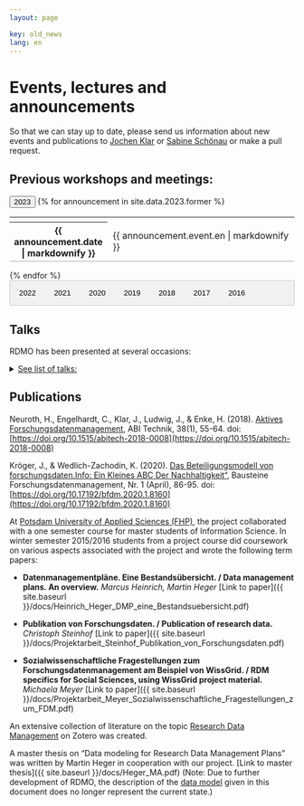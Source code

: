 ```yaml
---
layout: page

key: old_news
lang: en
---
```


<style>
.tab {
  overflow: hidden;
  border: 1px solid #ccc;
  background-color: #f1f1f1;
}

.tab button {
  background-color: inherit;
  float: left;
  border: none;
  outline: none;
  cursor: pointer;
  padding: 14px 16px;
  transition: 0.3s;
}

.tab button:hover {
  background-color: #ddd;
}

.tab button.active {
  background-color: #ccc;
}

.tabcontent {
  display: none;
  padding: 6px 12px;
  border: 1px solid #ccc;
  border-top: none;
  height: 600px;
  overflow: auto;
}
</style>

# Events, lectures and announcements

So that we can stay up to date, please send us information about new events and publications to <a href="mailto:mail@jochenklar.de">Jochen Klar</a> or <a href="mailto:schoenau@ ub.rwth-aachen.de">Sabine Schönau</a> or make a pull request.

## Previous workshops and meetings:

<button class="tablinks">2023</button>
{% for announcement in site.data.2023.former %}
<table style="width: 100%;">
	<tr>
		<th style="width: 20%;"/>
		<td style="width: 80%; padding-left:10px;"/>
	</tr>
	<tr style="border-bottom: 1pt solid darkgrey;">
		<th style="width: 20%;">{{ announcement.date | markdownify }}</th>
		<td style="width: 90%; padding-left:10px;">{{ announcement.event.en | markdownify }}</td>
	</tr>
</table>
{% endfor %}

<br/>

<div class="tab">
  <button class="tablinks" onclick="openYear(event, '2022')" id="defaultOpen">2022</button>
  <button class="tablinks" onclick="openYear(event, '2021')">2021</button>
  <button class="tablinks" onclick="openYear(event, '2020')">2020</button>
  <button class="tablinks" onclick="openYear(event, '2019')">2019</button>
  <button class="tablinks" onclick="openYear(event, '2018')">2018</button>
  <button class="tablinks" onclick="openYear(event, '2017')">2017</button>
  <button class="tablinks" onclick="openYear(event, '2016')">2016</button>
</div>

<div id="2022" class="tabcontent">

{% for x in site.data.2022.current %}
<table style="width: 100%;">
	<tr>
		<th style="width: 20%;"/>
		<td style="width: 80%; padding-left:10px;"/>
	</tr>
	<tr style="border-bottom: 1pt solid darkgrey;">
		<th style="width: 20%;">{{ x.date | markdownify }}</th>
		<td style="width: 90%; padding-left:10px;">{{ x.event.en | markdownify }}</td>
	</tr>
</table>
{% endfor %}
</div>

<div id="2021" class="tabcontent">

{% for x in site.data.2021.former %}
<table style="width: 100%;">
	<tr>
		<th style="width: 20%;"/>
		<td style="width: 80%; padding-left:10px;"/>
	</tr>
	<tr style="border-bottom: 1pt solid darkgrey;">
		<th style="width: 20%;">{{ x.date | markdownify }}</th>
		<td style="width: 90%; padding-left:10px;">{{ x.event.en | markdownify }}</td>
	</tr>
</table>
{% endfor %}
</div>

<div id="2020" class="tabcontent">

{% for x in site.data.2020.former %}
<table style="width: 100%;">
	<tr>
		<th style="width: 20%;"/>
		<td style="width: 80%; padding-left:10px;"/>
	</tr>
	<tr style="border-bottom: 1pt solid darkgrey;">
		<th style="width: 20%;">{{ x.date | markdownify }}</th>
		<td style="width: 90%; padding-left:10px;">{{ x.event.en | markdownify }}</td>
	</tr>
</table>
{% endfor %}
</div>

<div id="2019" class="tabcontent">

{% for x in site.data.2019.former %}
<table style="width: 100%;">
	<tr>
		<th style="width: 20%;"/>
		<td style="width: 80%; padding-left:10px;"/>
	</tr>
	<tr style="border-bottom: 1pt solid darkgrey;">
		<th style="width: 20%;">{{ x.date | markdownify }}</th>
		<td style="width: 90%; padding-left:10px;">{{ x.event.en | markdownify }}</td>
	</tr>
</table>
{% endfor %}
</div>

<div id="2018" class="tabcontent">

{% for x in site.data.2018.former %}
<table style="width: 100%;">
	<tr>
		<th style="width: 20%;"/>
		<td style="width: 80%; padding-left:10px;"/>
	</tr>
	<tr style="border-bottom: 1pt solid darkgrey;">
		<th style="width: 20%;">{{ x.date | markdownify }}</th>
		<td style="width: 90%; padding-left:10px;">{{ x.event.en | markdownify }}</td>
	</tr>
</table>
{% endfor %}
</div>

<div id="2017" class="tabcontent">

{% for x in site.data.2017.former %}
<table style="width: 100%;">
	<tr>
		<th style="width: 20%;"/>
		<td style="width: 80%; padding-left:10px;"/>
	</tr>
	<tr style="border-bottom: 1pt solid darkgrey;">
		<th style="width: 20%;">{{ x.date | markdownify }}</th>
		<td style="width: 90%; padding-left:10px;">{{ x.event.en | markdownify }}</td>
	</tr>
</table>
{% endfor %}
</div>
 
<div id="2016" class="tabcontent">

{% for x in site.data.2016.former %}
<table style="width: 100%;">
	<tr>
		<th style="width: 20%;"/>
		<td style="width: 80%; padding-left:10px;"/>
	</tr>
	<tr style="border-bottom: 1pt solid darkgrey;">
		<th style="width: 20%;">{{ x.date | markdownify }}</th>
		<td style="width: 90%; padding-left:10px;">{{ x.event.en | markdownify }}</td>
	</tr>
</table>
{% endfor %}
</div>

## Talks

RDMO has been presented at several occasions:<br/>
<details>
  <summary style="list-style-image: &#9658;"><u>See list of talks:</u></summary>
  <ul class="talks">
{% for talk in site.data.talks %}
    <li>
        {% if talk.url %}
            <a href="{{ talk.url }}">{{ talk.event }}</a>, {{ talk.date|date: "%d. %m. %Y" }}, {{ talk.place }}
        {% else %}
            {{ talk.event }}, {{ talk.date|date: "%d. %m. %Y" }}, {{ talk.place }}
        {% endif %}
        <br />
        <strong>{{ talk.title }}</strong>
        <br />
        <i>{{ talk.authors }}</i>
        <br />
        {% if talk.abstract %}
            <a href="{{ talk.abstract }}">Abstract</a>
        {% endif %}
        {% if talk.proceeding %}
            <a href="{{ talk.proceeding }}">Proceeding</a>
        {% endif %}
        {% if talk.slides %}
            <a href="{{ talk.slides }}">Folien</a>
        {% endif %}
        {% if talk.recording %}
            <a href="{{ talk.recording }}">Aufzeichnung</a>
        {% endif %}
        {% if talk.poster %}
            <a href="{{ talk.poster }}">Poster</a>
        {% endif %}
    </li>
{% endfor %}
</ul>
</details>


## Publications

Neuroth, H., Engelhardt, C., Klar, J., Ludwig, J., & Enke, H. (2018). [Aktives Forschungsdatenmanagement](https://www.degruyter.com/view/journals/abitech/38/1/article-p55.xml), ABI Technik, 38(1), 55-64. doi: [https://doi.org/10.1515/abitech-2018-0008](https://doi.org/10.1515/abitech-2018-0008)

Kröger, J., & Wedlich-Zachodin, K. (2020). [Das Beteiligungsmodell von forschungsdaten.Info: Ein Kleines ABC Der Nachhaltigkeit“](/docs/das_beteiligungsmodel.pdf), Bausteine Forschungsdatenmanagement, Nr. 1 (April), 86-95. doi: [https://doi.org/10.17192/bfdm.2020.1.8160](https://doi.org/10.17192/bfdm.2020.1.8160)

At [Potsdam University of Applied Sciences (FHP)](http://www.fh-potsdam.de/), the project collaborated with a one semester course for master students of Information Science. In winter semester 2015/2016 students from a project course did coursework on various aspects associated with the project and wrote the following term papers:

* **Datenmanagementpläne. Eine Bestandsübersicht. / Data management plans. An overview.**
*Marcus Heinrich, Martin Heger*
[Link to paper]({{ site.baseurl }}/docs/Heinrich_Heger_DMP_eine_Bestandsuebersicht.pdf)

* **Publikation von Forschungsdaten. / Publication of research data.**
*Christoph Steinhof*
[Link to paper]({{ site.baseurl }}/docs/Projektarbeit_Steinhof_Publikation_von_Forschungsdaten.pdf)

* **Sozialwissenschaftliche Fragestellungen zum Forschungsdatenmanagement am Beispiel von WissGrid. / RDM specifics for Social Sciences, using WissGrid project material.**
*Michaela Meyer*
[Link to paper]({{ site.baseurl }}/docs/Projektarbeit_Meyer_Sozialwissenschaftliche_Fragestellungen_zum_FDM.pdf)

An extensive collection of literature on the topic [Research Data Management](https://www.zotero.org/groups/forschungsdaten/items) on Zotero was created.

A master thesis on “Data modeling for Research Data Management Plans” was written by Martin Heger in cooperation with our project.
[Link to master thesis]({{ site.baseurl }}/docs/Heger_MA.pdf)
(Note: Due to further development of RDMO, the description of the [data model](https://rdmo.readthedocs.io/en/latest/management/domain.html#attributes-entities-and-the-data-model-refactoring) given in this document does no longer represent the current state.)
